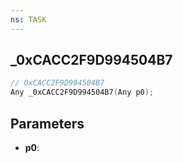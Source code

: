 ```yaml
---
ns: TASK
---
```

## _0xCACC2F9D994504B7

```c
// 0xCACC2F9D994504B7
Any _0xCACC2F9D994504B7(Any p0);
```

## Parameters
* **p0**:

